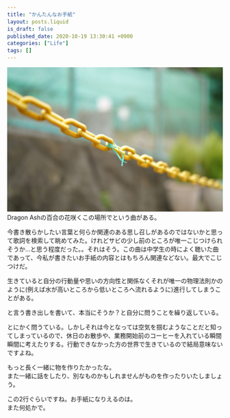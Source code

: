 ```yaml
---
title: "かんたんなお手紙"
layout: posts.liquid
is_draft: false
published_date: 2020-10-19 13:30:41 +0900
categories: ["Life"]
tags: []
---
```


![](/public/images/2020/10/DSC06611-1024x684.jpg)
Dragon Ashの百合の花咲くこの場所でという曲がある。

今書き散らかしたい言葉と何らか関連のある思し召しがあるのではないかと思って歌詞を検索して眺めてみた。けれどサビの少し前のところが唯一こじつけられそうか…と思う程度だった。。それはそう。この曲は中学生の時によく聴いた曲であって、今私が書きたいお手紙の内容とはもちろん関連などない。最大でこじつけだ。

生きていると自分の行動量や思いの方向性と関係なくそれが唯一の物理法則かのように(例えば水が高いところから低いところへ流れるように)進行してしまうことがある。

と言う書き出しを書いて、本当にそうか？と自分に問うことを繰り返している。

とにかく問うている。しかしそれは今となっては空気を掴むようなことだと知ってしまっているので、休日のお散歩や、業務開始前のコーヒーを入れている瞬間瞬間に考えたりする。行動できなかった方の世界で生きているので結局意味ないですよね。

もっと長く一緒に物を作りたかったな。  
また一緒に話をしたり、別なものかもしれませんがものを作ったりいたしましょう。

この2行ぐらいですね。お手紙になりえるのは。  
また何処かで。


